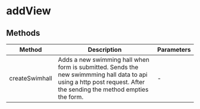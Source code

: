 # addView

## Methods

<!-- @vuese:addView:methods:start -->
|Method|Description|Parameters|
|---|---|---|
|createSwimhall|Adds a new swimming hall when form is submitted. Sends the new swimmming hall data to api using a http post request. After the sending the method empties the form.|-|

<!-- @vuese:addView:methods:end -->


